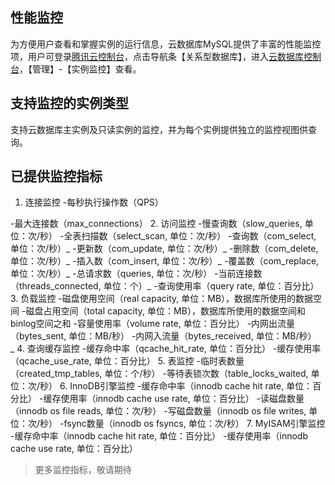 ## 性能监控
为方便用户查看和掌握实例的运行信息，云数据库MySQL提供了丰富的性能监控项，用户可登录[腾讯云控制台][1]，点击导航条【关系型数据库】，进入[云数据库控制台][2]，【管理】-【实例监控】查看。

## 支持监控的实例类型
支持云数据库主实例及只读实例的监控，并为每个实例提供独立的监控视图供查询。

## 已提供监控指标

1. 连接监控
-每秒执行操作数（QPS）

-最大连接数（max\_connections）
2. 访问监控
-慢查询数（slow\_queries, 单位：次/秒）
-全表扫描数（select\_scan, 单位：次/秒）
-查询数（com\_select, 单位：次/秒）_ -更新数（com\_update, 单位：次/秒）_ -删除数（com\_delete, 单位：次/秒）_ -插入数（com\_insert, 单位：次/秒）_ -覆盖数（com\_replace, 单位：次/秒）_ -总请求数（queries, 单位：次/秒）
-当前连接数（threads\_connected, 单位：个）_ -查询使用率（query rate, 单位：百分比）
3. 负载监控
-磁盘使用空间（real capacity, 单位：MB），数据库所使用的数据空间
-磁盘占用空间（total capacity, 单位：MB），数据库所使用的数据空间和binlog空间之和
-容量使用率（volume rate, 单位：百分比）
-内网出流量（bytes\_sent, 单位：MB/秒）
-内网入流量（bytes\_received, 单位：MB/秒）_ 4. 查询缓存监控
-缓存命中率（qcache\_hit\_rate, 单位：百分比）
-缓存使用率（qcache\_use\_rate, 单位：百分比）
5. 表监控
-临时表数量（created\_tmp\_tables, 单位：个/秒）
-等待表锁次数（table\_locks\_waited, 单位：次/秒）
6. InnoDB引擎监控
-缓存命中率（innodb cache hit rate, 单位：百分比）
-缓存使用率（innodb cache use rate, 单位：百分比）
-读磁盘数量（innodb os file reads, 单位：次/秒）
-写磁盘数量（innodb os file writes, 单位：次/秒）
-fsync数量（innodb os fsyncs, 单位：次/秒）
7. MyISAM引擎监控
-缓存命中率（innodb cache hit rate, 单位：百分比）
-缓存使用率（innodb cache use rate, 单位：百分比）


> 更多监控指标，敬请期待

[1]:	https://console.qcloud.com/
[2]:	https://console.qcloud.com/cdb/ "云数据库控制台"